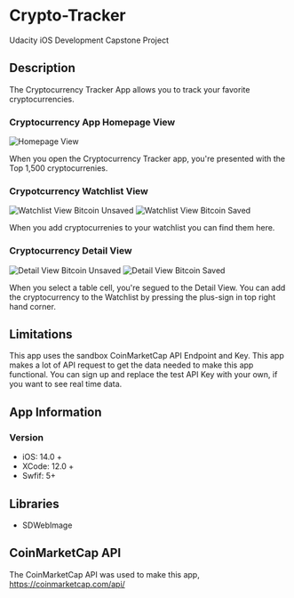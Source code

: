 # Crypto-Tracker
Udacity iOS Development Capstone Project
## Description
The Cryptocurrency Tracker App allows you to track your favorite cryptocurrencies.
### Cryptocurrency App Homepage View
![Homepage View](images/cryptoAppStartingPage.png "Homepage View")

When you open the Cryptocurrency Tracker app, you're presented with the Top 1,500 cryptocurrenies.
### Crypotcurrency Watchlist View
![Watchlist View Bitcoin Unsaved](images/CryptoAppWatchlist-BitcoinNotSaved.png "Watchlist View Bitcoin Unsaved") ![Watchlist View Bitcoin Saved](images/CryptoAppWatchlist-BitcoinSaved.png "Watchlist View Bitcoin Saved")

When you add cryptocurrenies to your watchlist you can find them here.
### Cryptocurrency Detail View
![Detail View Bitcoin Unsaved](images/CryptoAppDetails-Unfavorited.png "Detail View Bitcoin Unsaved") ![Detail View Bitcoin Saved](images/CryptoAppDetails-Favorited.png "Detail View Bitcoin Saved")

When you select a table cell, you're segued to the Detail View. You can add the cryptocurrency to the Watchlist by pressing the plus-sign in top right hand corner.
## Limitations
This app uses the sandbox CoinMarketCap API Endpoint and Key. This app makes a lot of API request to get the data needed to make this app functional. You can sign up and replace the test API Key with your own, if you want to see real time data.
## App Information
### Version
* iOS: 14.0 +
* XCode: 12.0 +
* Swfif: 5+
## Libraries
* SDWebImage
## CoinMarketCap API
The CoinMarketCap API was used to make this app, https://coinmarketcap.com/api/
